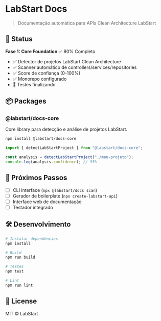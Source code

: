 # LabStart Docs

> Documentação automática para APIs Clean Architecture LabStart

## 🚀 Status

**Fase 1: Core Foundation** ✅ 80% Completo

- ✅ Detector de projetos LabStart Clean Architecture
- ✅ Scanner automático de controllers/services/repositories
- ✅ Score de confiança (0-100%)
- ✅ Monorepo configurado
- 🔄 Testes finalizando

## 📦 Packages

### @labstart/docs-core

Core library para detecção e análise de projetos LabStart.

```bash
npm install @labstart/docs-core
```

```typescript
import { detectLabStartProject } from "@labstart/docs-core";

const analysis = detectLabStartProject("./meu-projeto");
console.log(analysis.confidence); // 95%
```

## 🎯 Próximos Passos

- [ ] CLI interface (`npx @labstart/docs scan`)
- [ ] Gerador de boilerplate (`npx create-labstart-api`)
- [ ] Interface web de documentação
- [ ] Testador integrado

## 🛠️ Desenvolvimento

```bash
# Instalar dependências
npm install

# Build
npm run build

# Testes
npm test

# Lint
npm run lint
```

## 📄 License

MIT © LabStart
